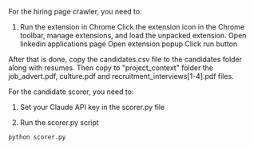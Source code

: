 For the hiring page crawler, you need to:

1. Run the extension in Chrome
   Click the extension icon in the Chrome toolbar, manage extensions, and load the unpacked extension.
   Open linkedin applications page
   Open extension popup
   Click run button

After that is done, copy the candidates.csv file to the candidates folder along with resumes.
Then copy to "project_context" folder the job_advert.pdf, culture.pdf and recruitment_interviews[1-4].pdf files.

For the candidate scorer, you need to:

1. Set your Claude API key in the scorer.py file

2. Run the scorer.py script

```
python scorer.py
```
